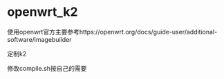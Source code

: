 # openwrt_k2
使用openwrt官方主要参考https://openwrt.org/docs/guide-user/additional-software/imagebuilder

定制k2

修改compile.sh按自己的需要
